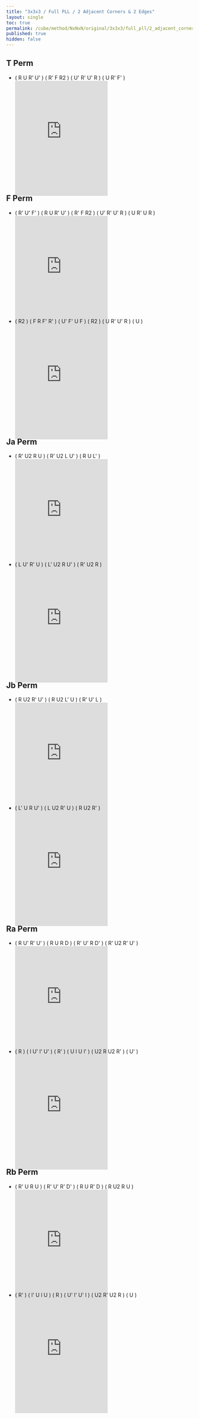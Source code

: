```yaml
---
title: "3x3x3 / Full PLL / 2 Adjacent Corners & 2 Edges"
layout: single
toc: true
permalink: /cube/method/NxNxN/original/3x3x3/full_pll/2_adjacent_corners_2_edges
published: true
hidden: false
---
```


<head>
  <base target="_blank">
  <style>
    .iframe-wrapper {
      overflow      : hidden;
      margin-bottom : -35px;
    }
    iframe {
      width         : 250px;
      height        : 330px;
      margin-top    : -20px;
      border        : none;
    }
  </style>
</head>



## T Perm

- ( R U R' U' ) ( R' F R2 ) ( U' R' U' R ) ( U R' F' )
  <div class="iframe-wrapper">
    <iframe
      scrolling="no"
      src="https://ruwix.com/widget/3d/?alg=R%20U%20R'%20U'%20R'%20F%20R2%20U'%20R'%20U'%20R%20U%20R'%20F'&solved=U-&hover=9&speed=500&flags=canvas"
    ></iframe>
  </div>



## F Perm

- ( R' U' F' ) ( R U R' U' ) ( R' F R2 ) ( U' R' U' R ) ( U R' U R )
  <div class="iframe-wrapper">
    <iframe
      scrolling="no"
      src="https://ruwix.com/widget/3d/?alg=R'%20U'%20F'%20R%20U%20R'%20U'%20R'%20F%20R2%20U'%20R'%20U'%20R%20U%20R'%20U%20R&solved=U-&hover=9&speed=500&flags=canvas"
    ></iframe>
  </div>
- ( R2 ) ( F R F' R' ) ( U' F' U F ) ( R2 ) ( U R' U' R ) ( U )
  <div class="iframe-wrapper">
    <iframe
      scrolling="no"
      src="https://ruwix.com/widget/3d/?alg=R2%20F%20R%20F'%20R'%20U'%20F'%20U%20F%20R2%20U%20R'%20U'%20R%20U&solved=U-&hover=9&speed=500&flags=canvas"
    ></iframe>
  </div>



## Ja Perm

- ( R' U2 R U ) ( R' U2 L U' ) ( R U L' )
  <div class="iframe-wrapper">
    <iframe
      scrolling="no"
      src="https://ruwix.com/widget/3d/?alg=R'%20U2%20R%20U%20R'%20U2'%20L%20U'%20R%20U%20L'&solved=U-&hover=9&speed=500&flags=canvas"
    ></iframe>
  </div>
- ( L U' R' U ) ( L' U2 R U' ) ( R' U2 R )
  <div class="iframe-wrapper">
    <iframe
      scrolling="no"
      src="https://ruwix.com/widget/3d/?alg=L%20U'%20R'%20U%20L'%20U2%20R%20U'%20R'%20U2'%20R&solved=U-&hover=9&speed=500&flags=canvas"
    ></iframe>
  </div>



## Jb Perm

- ( R U2 R' U' ) ( R U2 L' U ) ( R' U' L )
  <div class="iframe-wrapper">
    <iframe
      scrolling="no"
      src="https://ruwix.com/widget/3d/?alg=R%20U2'%20R'%20U'%20R%20U2%20L'%20U%20R'%20U'%20L&solved=U-&hover=9&speed=500&flags=canvas"
    ></iframe>
  </div>
- ( L' U R U' ) ( L U2 R' U ) ( R U2 R' )
  <div class="iframe-wrapper">
    <iframe
      scrolling="no"
      src="https://ruwix.com/widget/3d/?alg=L'%20U%20R%20U'%20L%20U2'%20R'%20U%20R%20U2'%20R'&solved=U-&hover=9&speed=500&flags=canvas"
    ></iframe>
  </div>



## Ra Perm

- ( R U' R' U' ) ( R U R D ) ( R' U' R D' ) ( R' U2 R' U' )
  <div class="iframe-wrapper">
    <iframe
      scrolling="no"
      src="https://ruwix.com/widget/3d/?alg=R%20U'%20R'%20U'%20R%20U%20R%20D%20R'%20U'%20R%20D'%20R'%20U2'%20R'%20U'&solved=U-&hover=9&speed=500&flags=canvas"
    ></iframe>
  </div>
- ( R ) ( l U' l' U' ) ( R' ) ( U l U l' ) ( U2 R U2 R' ) ( U' )
  <div class="iframe-wrapper">
    <iframe
      scrolling="no"
      src="https://ruwix.com/widget/3d/?alg=R%20l%20U'%20l'%20U'%20R'%20U%20l%20U%20l'%20U2%20R%20U2'%20R'%20U'&solved=U-&hover=9&speed=500&flags=canvas"
    ></iframe>
  </div>



## Rb Perm

- ( R' U R U ) ( R' U' R' D' ) ( R U R' D ) ( R U2 R U )
  <div class="iframe-wrapper">
    <iframe
      scrolling="no"
      src="https://ruwix.com/widget/3d/?alg=R'%20U%20R%20U%20R'%20U'%20R'%20D'%20R%20U%20R'%20D%20R%20U2%20R%20U&solved=U-&hover=9&speed=500&flags=canvas"
    ></iframe>
  </div>
- ( R' ) ( l' U l U ) ( R ) ( U' l' U' l ) ( U2 R' U2 R ) ( U )
  <div class="iframe-wrapper">
    <iframe
      scrolling="no"
      src="https://ruwix.com/widget/3d/?alg=R'%20l'%20U%20l%20U%20R%20U'%20l'%20U'%20l%20U2'%20R'%20U2'%20R%20U&solved=U-&hover=9&speed=500&flags=canvas"
    ></iframe>
  </div>
